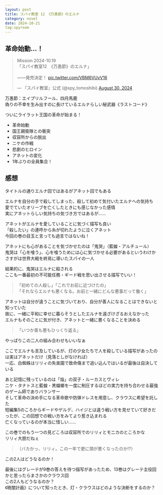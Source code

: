 ```yaml
---
layout: post
title: スパイ教室 12 《万愚節》のエルナ
category: novel
date: 2024-10-21
tag:spyroom
---
```


## 革命始動…！

<blockquote class="twitter-tweet"><p lang="ja" dir="ltr">Mission 2024-10.19<br>「スパイ教室12　《万愚節》のエルナ」<br><br>――発売決定！ <a href="https://t.co/VBM6VUvV16">pic.twitter.com/VBM6VUvV16</a></p>&mdash; 『スパイ教室』公式 (@spy_tomoshibi) <a href="https://twitter.com/spy_tomoshibi/status/1829474389601218681?ref_src=twsrc%5Etfw">August 30, 2024</a></blockquote> <script async src="https://platform.twitter.com/widgets.js" charset="utf-8"></script>

万愚節：エイプリルフール、四月馬鹿  
偽りの不幸を生み出すのに長けているエルナらしい秘武器《ラストコード》

ついにライラット王国の革命が始まる！  

- 革命始動
- 国王親衛隊との衝突
- 収容所からの脱出
- ニケの作戦
- 悲劇のヒロイン
- アネットの変化
- 1年ぶりの全員集合！

## 感想

タイトルの通りエルナ回ではあるがアネット回でもある  

エルナを自分の手で殺してしまった、殺して初めて気付いたエルナへの気持ち  
愛でていたオリーブを亡くしたときにも感じなかった感情  
実にアネットらしい気持ちの気づき方ではあるが……  

アネットがエルナを愛していることに気づく描写も良い  
「殺したい」の連呼から糸が切れたように泣くアネット  
今回の巻の目玉と言っても過言ではないね！

アネットにも心があることを気づかせたのは「鬼哭」（藍蝗・アルチュール）  
鬼哭は「心を喰う」、心を喰うためには心に気づかせる必要があるというわけか  
さすがは世界大戦を終焉に導いたスパイの一人  

結果的に、鬼哭はエルナに殺される  
ここも一番最初の不可能任務・ギード戦を思い出させる描写でいい！  

> 「初めての人殺し」「これでお前に近づけたの」  
> 「それならエルナも悪くなる。お前と一緒にどんな悪事だって働く」  

アネットは自分が違うことに気づいており、自分が善人になることはできないと知っていた  
故に、一緒に平和に幸せに暮らそうとしたエルナを遠ざけざるおえなかった  
エルナもそのことに気が付き、アネットと一緒に悪くなることを決める  

> 「いつか善も悪もひっくり返る」  

やっぱりこの二人の組み合わせもいいなぁ  

ここでエルナも言及しているが、灯の少女たちで人を殺している描写があったのは実はアネットだけ（見落としがなければ）  
一応、白蜘蛛はリリィの失楽園で致命傷まで追い込んではいるが最後は自決している  

あと記憶に残っているのは「焔」の双子・ルーカスとヴィレ  
ニケ・タナトスと藍蝗・黒蟷螂を一度に制圧するほどの実力を持ち合わせる最強のゲーム師でありバランサー  
そして革命の決め手になる革命歌や防弾ドレスを用意し、クラウスに希望を託した  
短編集5のころからギードやゲルデ、ハイジとは違う戦い方を見せていて好きだったが、この回想での戦い方をみてより惹き込まれる  
亡くなっているのが本当に惜しい……

この巻でのもう一つの見どころは収容所でのリリィとモニカのところかな  
リリィ大胆だねぇ

> （バカかっ、リリィ。この一年で更に頭が悪くなったのか!?）

この2人はどうなるのか！

最後にはグレーテが9巻の答えを待つ描写があったため、13巻はグレーテ主役回かと思ったらまさかのクラウス回  
この2人もどうなるのか？  
《暁闇計画》について知ったとき、灯・クラウスはどのような決断をするのか？  
